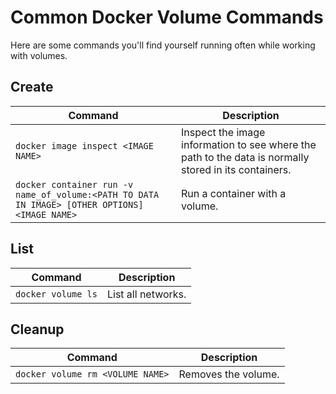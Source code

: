 # Common Docker Volume Commands

Here are some commands you'll find yourself running often while working with
volumes. 

## Create

| Command                           | Description                                                              |
| --------------------------------- | ------------------------------------------------------------------------ |
| `docker image inspect <IMAGE NAME>` | Inspect the image information to see where the path to the data is normally stored in its containers.        |
| `docker container run -v name_of_volume:<PATH TO DATA IN IMAGE> [OTHER OPTIONS] <IMAGE NAME>` | Run a container with a volume.                     |

## List

| Command                           | Description                                                              |
| --------------------------------- | ------------------------------------------------------------------------ |
| `docker volume ls` | List all networks.                          |

## Cleanup

| Command                           | Description                                                              |
| --------------------------------- | ------------------------------------------------------------------------ |
| `docker volume rm <VOLUME NAME>` | Removes the volume.                          |